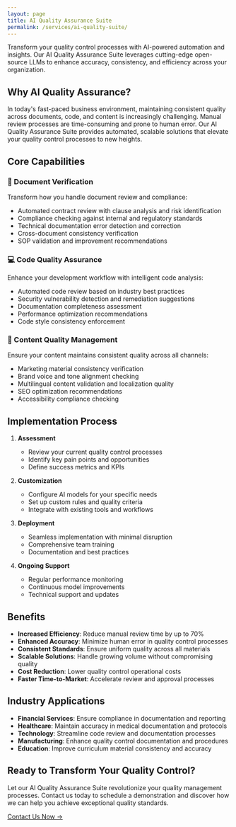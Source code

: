 ```yaml
---
layout: page
title: AI Quality Assurance Suite
permalink: /services/ai-quality-suite/
---
```


Transform your quality control processes with AI-powered automation and insights. Our AI Quality Assurance Suite leverages cutting-edge open-source LLMs to enhance accuracy, consistency, and efficiency across your organization.

## Why AI Quality Assurance?

In today's fast-paced business environment, maintaining consistent quality across documents, code, and content is increasingly challenging. Manual review processes are time-consuming and prone to human error. Our AI Quality Assurance Suite provides automated, scalable solutions that elevate your quality control processes to new heights.

## Core Capabilities

### 📄 Document Verification
Transform how you handle document review and compliance:
- Automated contract review with clause analysis and risk identification
- Compliance checking against internal and regulatory standards
- Technical documentation error detection and correction
- Cross-document consistency verification
- SOP validation and improvement recommendations

### 💻 Code Quality Assurance
Enhance your development workflow with intelligent code analysis:
- Automated code review based on industry best practices
- Security vulnerability detection and remediation suggestions
- Documentation completeness assessment
- Performance optimization recommendations
- Code style consistency enforcement

### 📝 Content Quality Management
Ensure your content maintains consistent quality across all channels:
- Marketing material consistency verification
- Brand voice and tone alignment checking
- Multilingual content validation and localization quality
- SEO optimization recommendations
- Accessibility compliance checking

## Implementation Process

1. **Assessment**
   - Review your current quality control processes
   - Identify key pain points and opportunities
   - Define success metrics and KPIs

2. **Customization**
   - Configure AI models for your specific needs
   - Set up custom rules and quality criteria
   - Integrate with existing tools and workflows

3. **Deployment**
   - Seamless implementation with minimal disruption
   - Comprehensive team training
   - Documentation and best practices

4. **Ongoing Support**
   - Regular performance monitoring
   - Continuous model improvements
   - Technical support and updates

## Benefits

- **Increased Efficiency**: Reduce manual review time by up to 70%
- **Enhanced Accuracy**: Minimize human error in quality control processes
- **Consistent Standards**: Ensure uniform quality across all materials
- **Scalable Solutions**: Handle growing volume without compromising quality
- **Cost Reduction**: Lower quality control operational costs
- **Faster Time-to-Market**: Accelerate review and approval processes

## Industry Applications

- **Financial Services**: Ensure compliance in documentation and reporting
- **Healthcare**: Maintain accuracy in medical documentation and protocols
- **Technology**: Streamline code review and documentation processes
- **Manufacturing**: Enhance quality control documentation and procedures
- **Education**: Improve curriculum material consistency and accuracy

## Ready to Transform Your Quality Control?

Let our AI Quality Assurance Suite revolutionize your quality management processes. Contact us today to schedule a demonstration and discover how we can help you achieve exceptional quality standards.

[Contact Us Now →](/contact)